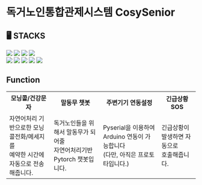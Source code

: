 # 독거노인통합관제시스템 CosySenior 

<div><h2>🖥 STACKS</h2></div>
<div class="center">
  <img src="https://img.shields.io/badge/flask-000000?style=for-the-badge&logo=flask&logoColor=white">
  <img src="https://img.shields.io/badge/nginx-00FF80?style=for-the-badge&logo=nginx&logoColor=black">
  <img src="https://img.shields.io/badge/linux-FCC624?style=for-the-badge&logo=linux&logoColor=black"> 
  <img src="https://img.shields.io/badge/mysql-4479A1?style=for-the-badge&logo=mysql&logoColor=white"> <br>
  <img src="https://img.shields.io/badge/html5-E34F26?style=for-the-badge&logo=html5&logoColor=white"> 
  <img src="https://img.shields.io/badge/css-1572B6?style=for-the-badge&logo=css3&logoColor=white"> 
  <img src="https://img.shields.io/badge/javascript-F7DF1E?style=for-the-badge&logo=javascript&logoColor=black"> 
  <img src="https://img.shields.io/badge/git-F05032?style=for-the-badge&logo=git&logoColor=white">
  <img src="https://img.shields.io/badge/fontawesome-339AF0?style=for-the-badge&logo=fontawesome&logoColor=white">
</div>


<div><h2>Function</h2></div>
<table>
  <tr>
      <th>모닝콜/건강문자</th>
      <th>말동무 챗봇</th>
      <th>주변기기 연동설정</th>
      <th>긴급상황 SOS</th>
  </tr>
  <tr>
      <td>자연어처리 기반으로한 모닝콜전화/메세지를 <br> 예약한 시간에 자동으로 전송해줍니다.</td>
      <td>독거노인들을 위해서 말동무가 되어줄 <br> 자연어처리기반 Pytorch 챗봇입니다.</td>
      <td>Pyserial을 이용하여 Arduino 연동이 가능합니다<br>(다만, 아직은 프로토타입니다.)</td>
      <td>긴급상황이 발생하면 자동으로 <br> 호출해줍니다.</td>
  </tr>
  
</table>
